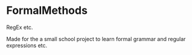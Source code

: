 # FormalMethods
RegEx etc.

Made for the a small school project to learn formal grammar and regular expressions etc.

